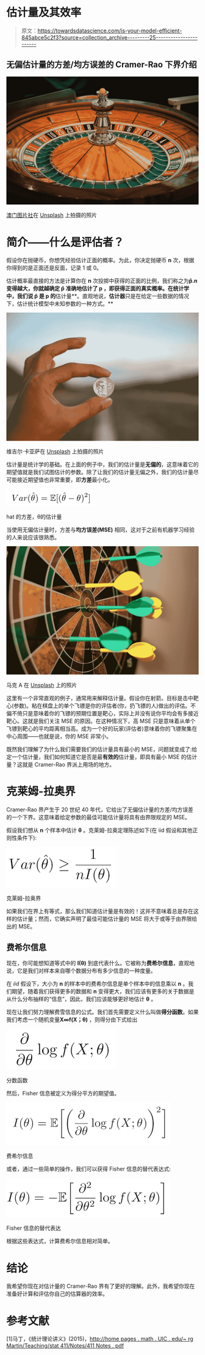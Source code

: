 # 估计量及其效率

> 原文：<https://towardsdatascience.com/is-your-model-efficient-845abce5c2f3?source=collection_archive---------25----------------------->

## 无偏估计量的方差/均方误差的 Cramer-Rao 下界介绍

![](img/009a16f997467b6083ec733ab171335a.png)

[澳门图片社](https://unsplash.com/@macauphotoagency?utm_source=unsplash&utm_medium=referral&utm_content=creditCopyText)在 [Unsplash](https://unsplash.com/s/photos/casino?utm_source=unsplash&utm_medium=referral&utm_content=creditCopyText) 上拍摄的照片

# 简介——什么是评估者？

假设你在抛硬币，你想凭经验估计正面的概率。为此，你决定抛硬币 **n** 次，根据你得到的是正面还是反面，记录 1 或 0。

估计概率最直接的方法是计算你在 **n** 次投掷中获得的正面的比例，我们称之为**p̂.**n**变得越大，你就越确定 **p̂** 准确地估计了 **p** ，即获得正面的真实概率。在统计学中，我们说 **p̂** 是 **p** 的**估计量**。直观地说，**估计器**只是在给定一些数据的情况下，估计统计模型中未知参数的一种方式。**

![](img/33ab817ef6836b00abe1f72d49a7f5d6.png)

维吉尔·卡亚萨在 [Unsplash](https://unsplash.com/s/photos/coin?utm_source=unsplash&utm_medium=referral&utm_content=creditCopyText) 上拍摄的照片

估计量是统计学的基础。在上面的例子中，我们的估计量是**无偏的**，这意味着它的期望值就是我们试图估计的参数。除了让我们的估计量无偏之外，我们的估计量尽可能接近期望值也非常重要，即**方差**最小化。

![](img/ab4aec08a95353e04ae89117917b9016.png)

hat 的方差，θ的估计量

当使用无偏估计量时，方差与**均方误差(MSE)** 相同，这对于之前有机器学习经验的人来说应该很熟悉。

![](img/c463239478ce7893b9b4f3ab12b2f9a2.png)

马克 A 在 [Unsplash](https://unsplash.com/s/photos/darts?utm_source=unsplash&utm_medium=referral&utm_content=creditCopyText) 上的照片

这里有一个非常直观的例子，通常用来解释估计量。假设你在射箭。目标是击中靶心(参数)。粘在棋盘上的单个飞镖是你的评估者(你，扔飞镖的人)做出的评估。不偏不倚只是意味着你的飞镖的预期位置是靶心，实际上并没有说你平均会有多接近靶心。这就是我们关注 MSE 的原因。在这种情况下，高 MSE 只是意味着从单个飞镖到靶心的平均距离相当高。成为一个好的玩家(评估者)意味着你的飞镖聚集在中心周围——也就是说，你的 MSE 非常小。

既然我们理解了为什么我们需要我们的估计量具有最小的 MSE，问题就变成了:给定一个估计量，我们如何知道它是否是最**有效的**估计量，即具有最小 MSE 的估计量？这就是 Cramer-Rao 界派上用场的地方。

# 克莱姆-拉奥界

Cramer-Rao 界产生于 20 世纪 40 年代，它给出了无偏估计量的方差/均方误差的一个下界。这意味着给定参数的最佳可能估计量将具有由界限规定的 MSE。

假设我们想从 **n** 个样本中估计 **θ** 。克莱姆-拉奥定理陈述如下(在 iid 假设和其他正则性条件下):

![](img/553de4af18f82701cd9c37551a026a81.png)

克莱姆-拉奥界

如果我们在界上有等式，那么我们知道估计量是有效的！这并不意味着总是存在这样的估计量；然而，它确实声明了最佳可能估计量的 MSE 将大于或等于由界限给出的 MSE。

## 费希尔信息

现在，你可能想知道等式中的 **I(θ)** 到底代表什么。它被称为**费希尔信息**，直观地说，它是我们对样本来自哪个数据分布有多少信息的一种度量。

在 *iid* 假设下，大小为 **n** 的样本中的费希尔信息是单个样本中的信息乘以 **n** 。我们期望，随着我们获得更多的数据和 **n** 变得更大，我们应该有更多的关于数据是从什么分布抽样的“信息”，因此，我们应该能够更好地估计 **θ** 。

现在让我们努力理解费雪信息的公式。我们首先需要定义什么叫做**得分函数**。如果我们考虑一个随机变量**X∞f(X；θ)** ，则得分由下式给出

![](img/0ff058dd99994bda0611ad5f86caf067.png)

分数函数

然后，Fisher 信息被定义为得分平方的期望值。

![](img/e01731ec02736893852ea11c6a28b5ee.png)

费希尔信息

或者，通过一些简单的操作，我们可以获得 Fisher 信息的替代表达式:

![](img/2e3861acdbf210d0f6f788f69f6bcc76.png)

Fisher 信息的替代表达

根据这些表达式，计算费希尔信息相对简单。

# 结论

我希望你现在对估计量的 Cramer-Rao 界有了更好的理解。此外，我希望你现在准备好计算和评估你自己的估算器的效率。

# **参考文献**

[1]马丁，《统计理论讲义》(2015)，[http://home pages . math . UIC . edu/~ rg Martin/Teaching/stat 411/Notes/411 Notes . pdf](http://homepages.math.uic.edu/~rgmartin/Teaching/Stat411/Notes/411notes.pdf)